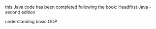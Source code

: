 this Java code has been completed following the book:
Headfirst Java - second edition

understanding basic OOP 
